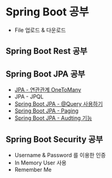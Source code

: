 # Spring Boot 공부

- File 업로드 & 다운로드

## Spring Boot Rest 공부

## Spring Boot JPA 공부

- [JPA - 연관관계 OneToMany](./sample-onetomany/README.md)
- JPA - JPQL
- [Spring Boot JPA - @Query 사용하기](./sample-query/README.md)
- [Spring Boot JPA - Paging](./sample-paging/README.md)
- [Spring Boot JPA - Audting 기능](./sample-audit/README.md)

## Spring Boot Security 공부

- Username & Password 를 이용한 인증
- In Memory User 사용
- Remember Me
